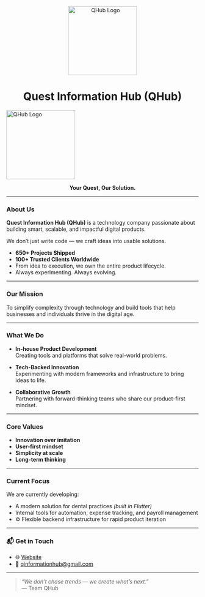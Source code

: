 <p align="center">
  <img src="https://qinformationhub.com/wp-content/uploads/2025/08/QHub-cover_updated.png" alt="QHub Logo" width="180"/>
</p>

<h1 align="center">Quest Information Hub (QHub)</h1>

<p align="left">
  <img src="https://qinformationhub.com/wp-content/uploads/2025/08/LOGO-without-Background-1.png" alt="QHub Logo" width="180"/>
</p>
<p align="center"><strong>Your Quest, Our Solution.</strong></p>

---

### About Us
**Quest Information Hub (QHub)** is a technology company passionate about building smart, scalable, and impactful digital products.

We don’t just write code — we craft ideas into usable solutions.

-  **650+ Projects Shipped**
-  **100+ Trusted Clients Worldwide**
-  From idea to execution, we own the entire product lifecycle.
-  Always experimenting. Always evolving.

---

### Our Mission
To simplify complexity through technology and build tools that help businesses and individuals thrive in the digital age.

---

### What We Do
- **In-house Product Development**  
  Creating tools and platforms that solve real-world problems.

- **Tech-Backed Innovation**  
  Experimenting with modern frameworks and infrastructure to bring ideas to life.

- **Collaborative Growth**  
  Partnering with forward-thinking teams who share our product-first mindset.

---

### Core Values
- **Innovation over imitation**
- **User-first mindset**
- **Simplicity at scale**
- **Long-term thinking**

---

### Current Focus
We are currently developing:
-  A modern solution for dental practices *(built in Flutter)*
-  Internal tools for automation, expense tracking, and payroll management
- ⚙ Flexible backend infrastructure for rapid product iteration

---

### 📬 Get in Touch
- 🌐 [Website](https://qinformationhub.com)
- 📧 qinformationhub@gmail.com

---

> _“We don’t chase trends — we create what’s next.”_  
> — Team QHub
